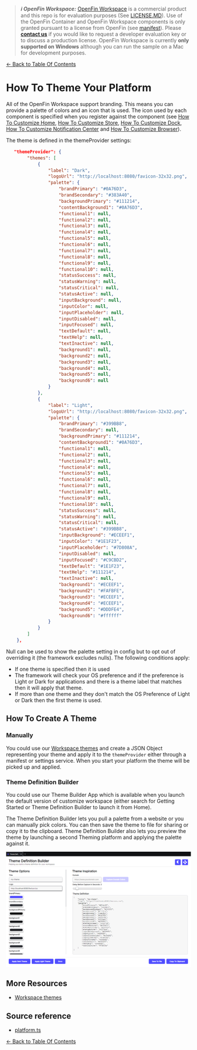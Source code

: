 > **_:information_source: OpenFin Workspace:_** [OpenFin Workspace](https://www.openfin.co/workspace/) is a commercial product and this repo is for evaluation purposes (See [LICENSE.MD](../LICENSE.MD)). Use of the OpenFin Container and OpenFin Workspace components is only granted pursuant to a license from OpenFin (see [manifest](../public/manifest.fin.json)). Please [**contact us**](https://www.openfin.co/workspace/poc/) if you would like to request a developer evaluation key or to discuss a production license.
> OpenFin Workspace is currently **only supported on Windows** although you can run the sample on a Mac for development purposes.

[<- Back to Table Of Contents](../README.md)

# How To Theme Your Platform

All of the OpenFin Workspace support branding. This means you can provide a palette of colors and an icon that is used. The icon used by each component is specified when you register against the component (see [How To Customize Home](./how-to-customize-home.md), [How To Customize Store](./how-to-customize-store.md), [How To Customize Dock](./how-to-customize-dock.md), [How To Customize Notification Center](./how-to-customize-notification-center.md) and [How To Customize Browser](./how-to-customize-browser.md)).

The theme is defined in the themeProvider settings:

```json
   "themeProvider": {
        "themes": [
            {
                "label": "Dark",
                "logoUrl": "http://localhost:8080/favicon-32x32.png",
                "palette": {
                    "brandPrimary": "#0A76D3",
                    "brandSecondary": "#383A40",
                    "backgroundPrimary": "#111214",
                    "contentBackground1": "#0A76D3",
                    "functional1": null,
                    "functional2": null,
                    "functional3": null,
                    "functional4": null,
                    "functional5": null,
                    "functional6": null,
                    "functional7": null,
                    "functional8": null,
                    "functional9": null,
                    "functional10": null,
                    "statusSuccess": null,
                    "statusWarning": null,
                    "statusCritical": null,
                    "statusActive": null,
                    "inputBackground": null,
                    "inputColor": null,
                    "inputPlaceholder": null,
                    "inputDisabled": null,
                    "inputFocused": null,
                    "textDefault": null,
                    "textHelp": null,
                    "textInactive": null,
                    "background1": null,
                    "background2": null,
                    "background3": null,
                    "background4": null,
                    "background5": null,
                    "background6": null
                }
            },
            {
                "label": "Light",
                "logoUrl": "http://localhost:8080/favicon-32x32.png",
                "palette": {
                    "brandPrimary": "#399BB8",
                    "brandSecondary": null,
                    "backgroundPrimary": "#111214",
                    "contentBackground1": "#0A76D3",
                    "functional1": null,
                    "functional2": null,
                    "functional3": null,
                    "functional4": null,
                    "functional5": null,
                    "functional6": null,
                    "functional7": null,
                    "functional8": null,
                    "functional9": null,
                    "functional10": null,
                    "statusSuccess": null,
                    "statusWarning": null,
                    "statusCritical": null,
                    "statusActive": "#399BB8",
                    "inputBackground": "#ECEEF1",
                    "inputColor": "#1E1F23",
                    "inputPlaceholder": "#7D808A",
                    "inputDisabled": null,
                    "inputFocused": "#C9CBD2",
                    "textDefault": "#1E1F23",
                    "textHelp": "#111214",
                    "textInactive": null,
                    "background1": "#ECEEF1",
                    "background2": "#FAFBFE",
                    "background3": "#ECEEF1",
                    "background4": "#ECEEF1",
                    "background5": "#DDDFE4",
                    "background6": "#ffffff"
                }
            }
        ]
    },
```

Null can be used to show the palette setting in config but to opt out of overriding it (the framework excludes nulls). The following conditions apply:

- If one theme is specified then it is used
- The framework will check your OS preference and if the preference is Light or Dark for applications and there is a theme label that matches then it will apply that theme.
- If more than one theme and they don't match the OS Preference of Light or Dark then the first theme is used.

## How To Create A Theme

### Manually

You could use our [Workspace themes](https://developers.openfin.co/of-docs/docs/workspace-themes-overview) and create a JSON Object representing your theme and apply it to the `themeProvider` either through a manifest or settings service. When you start your platform the theme will be picked up and applied.

### Theme Definition Builder

You could use our Theme Builder App which is available when you launch the default version of customize workspace (either search for Getting Started or Theme Definition Builder to launch it from Home).

The Theme Definition Builder lets you pull a palette from a website or you can manually pick colors. You can then save the theme to file for sharing or copy it to the clipboard. Theme Definition Builder also lets you preview the theme by launching a second Theming platform and applying the palette against it.

![Theme Definition Builder](./assets/theme-definition-builder.png)

## More Resources

- [Workspace themes](https://developers.openfin.co/of-docs/docs/workspace-themes-overview)

## Source reference

- [platform.ts](../client/src/framework/platform.ts)

[<- Back to Table Of Contents](../README.md)
